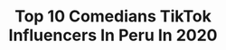 ---
title: Top 10 Comedians TikTok Influencers In Peru In 2020
description: >-
  Find top comedians TikTok influencers in Peru in 2020. Most popular hashtags: #hermanos #cuarentena #peru #parati.
platform: TikTok
profiles:
  - username: "nicolasbencomo"
    fullname: >-
      niko bencomo
    location: "Peru"
    followers: 43977
    engagement: 1580
    commentsToLikes: 0.059697
    id: ck9e28vfbe23r0j78h6lci0mj
    verified: false
    hashtags: "#regalo, #sigueme, #tutorial, #siguiendo"
  - username: "maxdaily19"
    fullname: >-
      Max Araujo
    location: "Peru"
    followers: 3430
    engagement: 402
    commentsToLikes: 0.155858
    id: ckamuy9mk19ii0i783nkwd9hz
    verified: false
    hashtags: "#bolivia, #entretenimento, #miel, #sol"
  - username: "erickvega251"
    fullname: >-
      erick Vega
    location: "Peru"
    followers: 6995
    engagement: 297
    commentsToLikes: 0.065902
    id: ck9rhizz3flnr0j78e0mwy5qo
    verified: false
    hashtags: "#undiafamiliar, #seragoku, #miseguidor, #extraterrestres"
  - username: "oskaralejandro"
    fullname: >-
      Oskar Alejandro
    location: "Peru"
    followers: 9904
    engagement: 933
    commentsToLikes: 0.125744
    id: ck9ents61kqg20j78cpt8piy3
    verified: false
    hashtags: "#arequipaperu, #love, #fypage, #consejos"
  - username: "myri_verdi"
    fullname: >-
      Myri verdi 🌸
    location: "Peru"
    followers: 1448273
    engagement: 1684
    commentsToLikes: 0.009264
    id: ck9v6qmdh37q50j789v50f12l
    verified: false
    hashtags: "#tipicodemamas, #tipodemam, #hermanos"
  - username: "sebascolan_macheri"
    fullname: >-
      Sebastián Colán
    location: "Peru"
    followers: 62311
    engagement: 401
    commentsToLikes: 0.046498
    id: cka6fupy1h7yp0i78n0kvwshn
    verified: false
    hashtags: "#caradeshock, #badbunny, #greenscreen, #pretty"
  - username: "pauchan2006"
    fullname: >-
      Pauchan2006 >:3
    location: "Peru"
    followers: 2814
    engagement: 2180
    commentsToLikes: 0.059393
    id: cka6jujumwaop0i78w9b39l3n
    verified: false
    hashtags: "#oc, #parati, #experimento, #pasadooscuro"
  - username: "aless.frey"
    fullname: >-
      Alezzz 🌚
    location: "Peru"
    followers: 79233
    engagement: 1873
    commentsToLikes: 0.045157
    id: cka0np9ba0lku0i780gzmuofi
    verified: false
    hashtags: "#dance, #storyrime, #consejos, #drawing"
  - username: "mali_gamer_ft"
    fullname: >-
      mali_gamer_ft
    location: "Peru"
    followers: 47006
    engagement: 2534
    commentsToLikes: 0.032459
    id: cka0gu7z566ai0i789bt9p0ox
    verified: false
    hashtags: "#trend, #dibujo, #kimetsunoyaiba, #boyfriend"
  - username: "thecamilavilaft"
    fullname: >-
      🌹𝑪𝒂𝒎𝒊𝒍𝒂🌹
    location: "Peru"
    followers: 10015
    engagement: 3066
    commentsToLikes: 0.037930
    id: ckan2lc3t0woe0i78rpy4ww5s
    verified: false
    hashtags: "#streamagustd, #notbythemoon, #blink, #mashup"
---